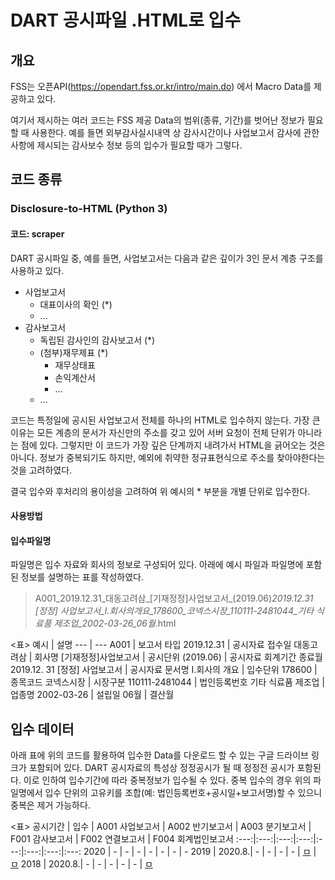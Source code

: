 # DART 공시파일 .HTML로 입수
## 개요
FSS는 오픈API(https://opendart.fss.or.kr/intro/main.do) 에서 Macro Data를 제공하고 있다. 


여기서 제시하는 여러 코드는 FSS 제공 Data의 범위(종류, 기간)를 벗어난 정보가 필요할 때 사용한다.
예를 들면 외부감사실시내역 상 감사시간이나 사업보고서 감사에 관한 사항에 제시되는 감사보수 정보 등의 입수가 필요할 때가 그렇다.

## 코드 종류
### Disclosure-to-HTML (Python 3)

#### 코드: scraper
DART 공시파일 중, 예를 들면, 사업보고서는 다음과 같은 깊이가 3인 문서 계층 구조를 사용하고 있다.


- 사업보고서
    - 대표이사의 확인 (*)
    - ... 
- 감사보고서
    - 독립된 감사인의 감사보고서 (*)
    - (첨부)재무제표 (*)
        - 재무상태표
        - 손익계산서
        - ...
    - ...

코드는 특정일에 공시된 사업보고서 전체를 하나의 HTML로 입수하지 않는다.
가장 큰 이유는 모든 계층의 문서가 자신만의 주소를 갖고 있어 서버 요청이 전체 단위가 아니라는 점에 있다.
그렇지만 이 코드가 가장 깊은 단계까지 내려가서 HTML을 긁어오는 것은 아니다. 
정보가 중복되기도 하지만, 예외에 취약한 정규표현식으로 주소를 찾아야한다는 것을 고려하였다.


결국 입수와 후처리의 용이성을 고려하여 위 예시의 * 부분을 개별 단위로 입수한다.


#### 사용방법

#### 입수파일명
파일명은 입수 자료와 회사의 정보로 구성되어 있다. 아래에 예시 파일과 파일명에 포함된 정보를 설명하는 표를 작성하였다.


> A001_2019.12.31_대동고려삼_[기재정정]사업보고서_(2019.06)_2019.12.31 [정정] 사업보고서_I.회사의개요_178600_코넥스시장_110111-2481044_기타 식료품 제조업_2002-03-26_06월_.html



<표>
예시 | 설명
--- | ---
A001 | 보고서 타입
2019.12.31 | 공시자료 접수일
대동고려삼 | 회사명
[기재정정]사업보고서 | 공시단위
(2019.06) | 공시자료 회계기간 종료월
2019.12. 31 [정정] 사업보고서 | 공시자료 문서명
I.회사의 개요 | 입수단위
178600 | 종목코드
코넥스시장 | 시장구분
110111-2481044 | 법인등록번호
기타 식료품 제조업 | 업종명
2002-03-26 | 설립일
06월 | 결산월


## 입수 데이터
아래 표에 위의 코드를 활용하여 입수한 Data를 다운로드 할 수 있는 구글 드라이브 링크가 포함되어 있다.
DART 공시자료의 특성상 정정공시가 될 때 정정전 공시가 포함된다.
이로 인하여 입수기간에 따라 중복정보가 입수될 수 있다.
중복 입수의 경우 위의 파일명에서 입수 단위의 고유키를 조합(예: 법인등록번호+공시일+보고서명)할 수 있으니 중복은 제거 가능하다.

<표>
공시기간 | 입수 | A001 사업보고서 | A002 반기보고서 | A003 분기보고서 | F001 감사보고서 | F002 연결보고서 | F004 회계법인보고서
:---:|:---:|:---:|:---:|:---:|:---:|:---:|:---:
2020 | - | - | - | - | - | - | -
2019 | 2020.8.| - | - | - | - | [ㅁ](https://bit.ly/2DqYmFA) | [ㅁ](https://bit.ly/3gCDk55)
2018 | 2020.8.| - | - | - | - | - | [ㅁ](https://bit.ly/2XGIO7z)

